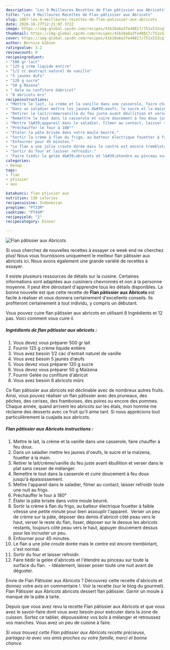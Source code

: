 ```yaml
---
description: "Les 9 Meilleures Recettes de Flan pâtissier aux Abricots"
title: "Les 9 Meilleures Recettes de Flan pâtissier aux Abricots"
slug: 1867-les-9-meilleures-recettes-de-flan-patissier-aux-abricots
date: 2020-10-27T12:21:07.372Z
image: https://img-global.cpcdn.com/recipes/41b10a6a3fe48817/751x532cq70/flan-patissier-aux-abricots-photo-principale-de-la-recette.jpg
thumbnail: https://img-global.cpcdn.com/recipes/41b10a6a3fe48817/751x532cq70/flan-patissier-aux-abricots-photo-principale-de-la-recette.jpg
cover: https://img-global.cpcdn.com/recipes/41b10a6a3fe48817/751x532cq70/flan-patissier-aux-abricots-photo-principale-de-la-recette.jpg
author: Bernice Gibson
ratingvalue: 3.2
reviewcount: 9
recipeingredient:
- "500 gr lait"
- "125 g crme liquide entire"
- "1/2 cc dextrait naturel de vanille"
- "5 jaunes dufs"
- "120 g sucre"
- "50 g Mazena"
- " Gele ou confiture dabricot"
- "8 abricots mrs"
recipeinstructions:
- "Mettre le lait, la crème et la vanille dans une casserole, faire chauffer à feu doux."
- "Dans un saladier mettre les jaunes d&#39;oeufs, le sucre et la maïzena, fouetter à la main."
- "Retirer le lait/crème/vanille du feu juste avant ébullition et verser dans le plat sans cesser de mélanger."
- "Remettre le tout dans la casserole et cuire doucement à feu doux jusqu&#39;à épaississement."
- "Mettre l&#39;appareil dans le saladier, filmer au contact, laisser refroidir toute une nuit au frigo."
- "Préchauffer le four à 180°"
- "Étaler la pâte brisée dans votre moule beurré."
- "Sortir la crème à flan du frigo, au batteur électrique fouetter à faible vitesse une petite minute pour bien assouplir l&#39;appareil.  Verser un peu de crème sur la pâte, déposer des demis d&#39;abricot côté peau vers le haut, verser le reste du flan, lisser, déposer sur le dessus les abricots restants, toujours côté peau vers le haut, appuyer doucement dessus pour les incruster un peu."
- "Enfourner pour 45 minutes."
- "Le flan a une jolie croute dorée mais le centre est encore tremblotant, c&#39;est normal."
- "Sortir du four et laisser refroidir."
- "Faire tiédir la gelée d&#39;abricots et l&#39;étendre au pinceau sur toute la surface du flan.   Idéalement, laisser poser toute une nuit avant de déguster."
categories:
- Resep
tags:
- flan
- ptissier
- aux

katakunci: flan ptissier aux 
nutrition: 136 calories
recipecuisine: Indonesian
preptime: "PT33M"
cooktime: "PT45M"
recipeyield: "2"
recipecategory: Dinner

---
```



![Flan pâtissier aux Abricots](https://img-global.cpcdn.com/recipes/41b10a6a3fe48817/751x532cq70/flan-patissier-aux-abricots-photo-principale-de-la-recette.jpg)

Si vous cherchez de nouvelles recettes à essayer ce week end ne cherchez plus! Nous vous fournissons uniquement le meilleur flan pâtissier aux abricots ici. Nous avons également une grande variété de recettes à essayer.

Il existe plusieurs ressources de détails sur la cuisine. Certaines informations sont adaptées aux cuisiniers chevronnés et non à la personne moyenne. Il peut être déroutant d'apprendre tous les détails disponibles. La bonne nouvelle est que cette recette de <strong> Flan pâtissier aux Abricots </strong> est facile à réaliser et vous donnera certainement d'excellents conseils. Ils profiteront certainement à tout individu, y compris un débutant.

<!--inarticleads1-->

Vous pouvez cuire flan pâtissier aux abricots en utilisant 8 Ingrédients et 12 pas. Voici comment vous cuire il.

##### Ingrédients de flan pâtissier aux abricots :

1. Vous devez vous préparer 500 gr lait
1. Fournir 125 g crème liquide entière
1. Vous avez besoin 1/2 càc d&#39;extrait naturel de vanille
1. Vous avez besoin 5 jaunes d’œufs
1. Vous devez vous préparer 120 g sucre
1. Vous devez vous préparer 50 g Maïzena
1. Fournir  Gelée ou confiture d&#39;abricot
1. Vous avez besoin 8 abricots mûrs


Ce flan pâtissier aux abricots est déclinable avec de nombreux autres fruits. Ainsi, vous pouvez réaliser un flan pâtissier avec des pruneaux, des pêches, des cerises, des framboises, des poires ou encore des pommes. Chaque année, quand arrivent les abricots sur les étals, mon homme me réclame des desserts avec ce fruit qu&#39;il aime tant. Si nous apprécions tout particulièrement la cuajada aux abricots. 

<!--inarticleads2-->

##### Flan pâtissier aux Abricots instructions :

1. Mettre le lait, la crème et la vanille dans une casserole, faire chauffer à feu doux.
1. Dans un saladier mettre les jaunes d&#39;oeufs, le sucre et la maïzena, fouetter à la main.
1. Retirer le lait/crème/vanille du feu juste avant ébullition et verser dans le plat sans cesser de mélanger.
1. Remettre le tout dans la casserole et cuire doucement à feu doux jusqu&#39;à épaississement.
1. Mettre l&#39;appareil dans le saladier, filmer au contact, laisser refroidir toute une nuit au frigo.
1. Préchauffer le four à 180°
1. Étaler la pâte brisée dans votre moule beurré.
1. Sortir la crème à flan du frigo, au batteur électrique fouetter à faible vitesse une petite minute pour bien assouplir l&#39;appareil.  Verser un peu de crème sur la pâte, déposer des demis d&#39;abricot côté peau vers le haut, verser le reste du flan, lisser, déposer sur le dessus les abricots restants, toujours côté peau vers le haut, appuyer doucement dessus pour les incruster un peu.
1. Enfourner pour 45 minutes.
1. Le flan a une jolie croute dorée mais le centre est encore tremblotant, c&#39;est normal.
1. Sortir du four et laisser refroidir.
1. Faire tiédir la gelée d&#39;abricots et l&#39;étendre au pinceau sur toute la surface du flan.   - Idéalement, laisser poser toute une nuit avant de déguster.


Envie de Flan Pâtissier aux Abricots ? Découvrez cette recette d&#39;abricots et donnez votre avis en commentaire !. Voir la recette (sur le blog du gourmet). Flan Pâtissier aux Abricots abricots dessert flan pâtissier. Garnir un moule à manqué de la pâte à tarte. 

<!--inarticleads1-->

<p>
Depuis que vous avez revu la recette Flan pâtissier aux Abricots et que vous avez le savoir-faire dont vous avez besoin pour exécuter dans la zone de cuisson. Sortez ce tablier, dépoussiérez vos bols à mélanger et retroussez vos manches. Vous avez un peu de cuisine à faire.
</p>

<p>
<i>Si vous trouvez cette Flan pâtissier aux Abricots recette précieuse, partagez-la avec vos amis proches ou votre famille, merci et bonne chance.</i>
</p>
